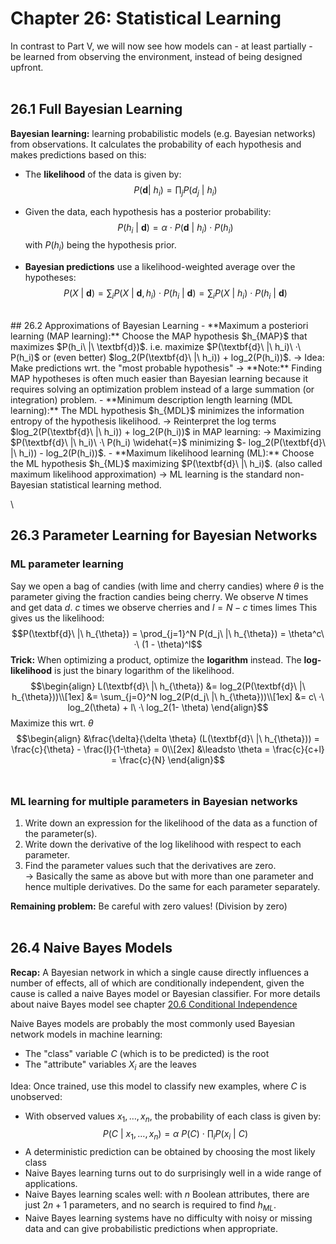 # Chapter 26: Statistical Learning
In contrast to Part V, we will now see how models can - at least partially - be learned from observing the environment, instead of being designed upfront.  
<br>
## 26.1 Full Bayesian Learning
**Bayesian learning:** learning probabilistic models (e.g. Bayesian networks) from observations. It calculates the probability of each hypothesis and makes predictions based on this:

- The **likelihood** of the data is given by:
$$P(\textbf{d} |\ h_i) = \prod_j P(d_j\ |\ h_i)$$
- Given the data, each hypothesis has a posterior probability:
$$P(h_i\ |\ \textbf{d}) = \alpha\ ·\ P(\textbf{d}\ |\ h_i)\ ·\ P(h_i)$$
  with $P(h_i)$ being the hypothesis prior.

- **Bayesian predictions** use a likelihood-weighted average over the hypotheses:
$$P(X\ |\ \textbf{d}) = \sum_i P(X\ |\ \textbf{d},h_i)\ ·\ P(h_i\ |\ \textbf{d}) = \sum_i P(X\ |\ h_i)\ ·\ P(h_i\ |\ \textbf{d})$$
<br>  
## 26.2 Approximations of Bayesian Learning
- **Maximum a posteriori learning (MAP learning):** Choose the MAP hypothesis $h_{MAP}$ that maximizes $P(h_i\ |\ \textbf{d})$.   
  i.e. maximize $P(\textbf{d}\ |\ h_i)\ ·\ P(h_i)$ or (even better) $log_2(P(\textbf{d}\ |\ h_i)) + log_2(P(h_i))$.   
  -> Idea: Make predictions wrt. the "most probable hypothesis"  
  -> **Note:** Finding MAP hypotheses is often much easier than Bayesian learning because it requires solving an optimization problem instead of a large summation (or integration) problem.  
- **Minimum description length learning (MDL learning):** The MDL hypothesis $h_{MDL}$ minimizes the information entropy of the hypothesis likelihood.  
  -> Reinterpret the log terms $log_2(P(\textbf{d}\ |\ h_i)) + log_2(P(h_i))$ in MAP learning:  
  -> Maximizing $P(\textbf{d}\ |\ h_i)\ ·\ P(h_i) \widehat{=}$  minimizing $- log_2(P(\textbf{d}\ |\ h_i)) - log_2(P(h_i))$.  
- **Maximum likelihood learning (ML):** Choose the ML hypothesis $h_{ML}$ maximizing $P(\textbf{d}\ |\ h_i)$. (also called maximum likelihood approximation)  
  -> ML learning is the standard non-Bayesian statistical learning method.  
  
  \
   
## 26.3 Parameter Learning for Bayesian Networks

### ML parameter learning
Say we open a bag of candies (with lime and cherry candies) where $\theta$ is the parameter giving the fraction candies being cherry. We observe $N$ times and get data $d$. $c$ times we observe cherries and $l=N-c$ times limes This gives us the likelihood:  
$$P(\textbf{d}\ |\ h_{\theta}) = \prod_{j=1}^N P(d_j\ |\ h_{\theta}) = \theta^c\ ·\ (1 - \theta)^l$$
**Trick:** When optimizing a product, optimize the **logarithm** instead.
The **log-likelihood** is just the binary logarithm of the likelihood.  
  $$\begin{align}
  L(\textbf{d}\ |\ h_{\theta}) &= log_2(P(\textbf{d}\ |\ h_{\theta}))\\[1ex]
  &= \sum_{j=0}^N log_2(P(d_j\ |\ h_{\theta}))\\[1ex]
  &= c\ ·\ log_2(\theta) + l\ ·\ log_2(1- \theta)
  \end{align}$$
Maximize this wrt. $\theta$  
  $$\begin{align}
&\frac{\delta}{\delta \theta} (L(\textbf{d}\ |\ h_{\theta})) = \frac{c}{\theta} - \frac{l}{1-\theta} = 0\\[2ex]
&\leadsto \theta = \frac{c}{c+l} = \frac{c}{N}
\end{align}$$
<br>

### ML learning for multiple parameters in Bayesian networks
1. Write down an expression for the likelihood of the data as a function of the parameter(s).  
2. Write down the derivative of the log likelihood with respect to each parameter.  
3. Find the parameter values such that the derivatives are zero.  
-> Basically the same as above but with more than one parameter and hence multiple derivatives. Do the same for each parameter separately.  

**Remaining problem:** Be careful with zero values! (Division by zero)  
<br>
## 26.4 Naive Bayes Models
**Recap:** A Bayesian network in which a single cause directly influences a number of effects, all of which are conditionally independent, given the cause is called a naive Bayes model or Bayesian classifier.
For more details about naive Bayes model see chapter [20.6 Conditional Independence](01_Chapter-20_Quantifying-Uncertainty.md#Naive%20Bayes%20Models)  

Naive Bayes models are probably the most commonly used Bayesian network models in machine learning:
- The "class" variable $C$ (which is to be predicted) is the root  
- The "attribute" variables $X_i$ are the leaves  

Idea: Once trained, use this model to classify new examples, where $C$ is unobserved:
- With observed values $x_1,…,x_n$, the probability of each class is given by:  
$$P(C\ |\ x_1,…,x_n) = \alpha\ P(C)\ ·\ \prod_i P(x_i\ |\ C)$$
- A deterministic prediction can be obtained by choosing the most likely class  
- Naive Bayes learning turns out to do surprisingly well in a wide range of applications.  
- Naive Bayes learning scales well: with $n$ Boolean attributes, there are just $2n+1$ parameters, and no search is required to find $h_{ML}$.  
- Naive Bayes learning systems have no difficulty with noisy or missing data and can give probabilistic predictions when appropriate.  
